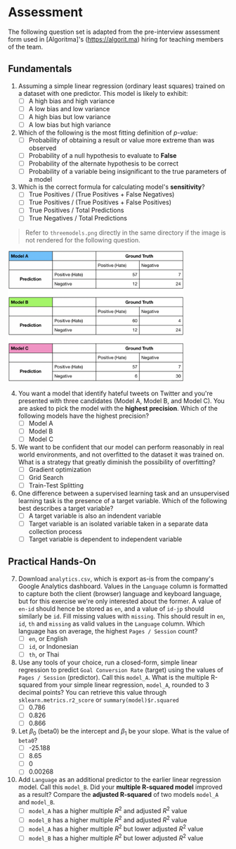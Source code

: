 # Assessment
The following question set is adapted from the pre-interview assessment form used in [Algoritma]'s (https://algorit.ma) hiring for teaching members of the team.

## Fundamentals
1. Assuming a simple linear regression (ordinary least squares) trained on a dataset with one predictor. This model is likely to exhibit:
    - [ ] A high bias and high variance  
    - [ ] A low bias and low variance
    - [ ] A high bias but low variance
    - [ ] A low bias but high variance

2. Which of the following is the most fitting definition of _p-value_:
    - [ ] Probability of obtaining a result or value more extreme than was observed
    - [ ] Probability of a null hypothesis to evaluate to **False**
    - [ ] Probability of the alternate hypothesis to be correct
    - [ ] Probability of a variable being insignificant to the true parameters of a model

3. Which is the correct formula for calculating model's **sensitivity**?
    - [ ] True Positives / (True Positives + False Negatives)
    - [ ] True Positives / (True Positives + False Positives)
    - [ ] True Positives / Total Predictions 
    - [ ] True Negatives / Total Predictions  

> Refer to `threemodels.png` directly in the same directory if the image is not rendered for the following question.

<img src="threemodels.png" title="model-comparison" style="height:300px;">

4. You want a model that identify hateful tweets on Twitter and you're presented with three candidates (Model A, Model B, and Model C). You are asked to pick the model with the **highest precision**. Which of the following models have the highest precision?
    - [ ] Model A
    - [ ] Model B
    - [ ] Model C

5. We want to be confident that our model can perform reasonably in real world environments, and not overfitted to the dataset it was trained on. What is a strategy that greatly diminish the possibility of overfitting?
    - [ ] Gradient optimization
    - [ ] Grid Search
    - [ ] Train-Test Splitting

6. One difference between a supervised learning task and an unsupervised learning task is the presence of a target variable. Which of the following best describes a target variable?
    - [ ] A target variable is also an indendent variable
    - [ ] Target variable is an isolated variable taken in a separate data collection process
    - [ ] Target variable is dependent to independent variable

## Practical Hands-On
7. Download `analytics.csv`, which is export as-is from the company's Google Analytics dashboard. Values in the `Language` column is formatted to capture both the client (browser) language and keyboard language, but for this exercise we're only interested about the former. A value of `en-id` should hence be stored as `en`, and a value of `id-jp` should similarly be `id`. Fill missing values with `missing`. This should result in `en`, `id`, `th` and `missing` as valid values in the `Language` column. Which language has on average, the highest `Pages / Session` count?
    - [ ] `en`, or English
    - [ ] `id`, or Indonesian
    - [ ] `th`, or Thai

8. Use any tools of your choice, run a closed-form, simple linear regression to predict `Goal Conversion Rate` (target) using the values of `Pages / Session` (predictor). Call this `model_A`. What is the multiple R-squared from your simple linear regression, `model_A`, rounded to 3 decimal points? You can retrieve this value through `sklearn.metrics.r2_score` or `summary(model)$r.squared`
    - [ ] 0.786
    - [ ] 0.826
    - [ ] 0.866

9. Let $\beta_0$ (beta0) be the intercept and $\beta_1$ be your slope. What is the value of `beta0`?
    - [ ] -25.188
    - [ ] 8.65
    - [ ] 0
    - [ ] 0.00268

10. Add `Language` as an additional predictor to the earlier linear regression model. Call this `model_B`. Did your **multiple R-squared model** improved as a result? Compare the **adjusted R-squared** of two models `model_A` and `model_B`. 
    - [ ] `model_A` has a higher multiple $R^2$ and adjusted $R^2$ value 
    - [ ] `model_B` has a higher multiple $R^2$ and adjusted $R^2$ value 
    - [ ] `model_A` has a higher multiple $R^2$ but lower adjusted $R^2$ value 
    - [ ] `model_B` has a higher multiple $R^2$ but lower adjusted $R^2$ value 
